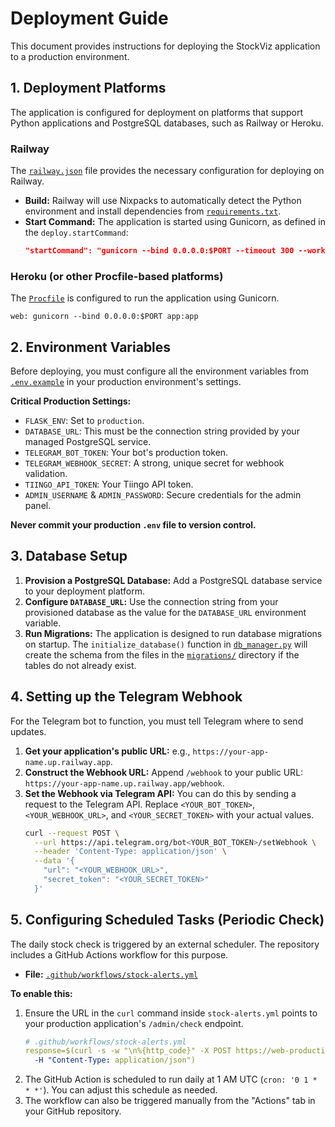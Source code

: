 # Deployment Guide

This document provides instructions for deploying the StockViz application to a production environment.

## 1. Deployment Platforms

The application is configured for deployment on platforms that support Python applications and PostgreSQL databases, such as Railway or Heroku.

### Railway

The [`railway.json`](../railway.json) file provides the necessary configuration for deploying on Railway.

*   **Build:** Railway will use Nixpacks to automatically detect the Python environment and install dependencies from [`requirements.txt`](../requirements.txt).
*   **Start Command:** The application is started using Gunicorn, as defined in the `deploy.startCommand`:
    ```json
    "startCommand": "gunicorn --bind 0.0.0.0:$PORT --timeout 300 --workers 1 app:app"
    ```

### Heroku (or other Procfile-based platforms)

The [`Procfile`](../Procfile) is configured to run the application using Gunicorn.

```
web: gunicorn --bind 0.0.0.0:$PORT app:app
```

## 2. Environment Variables

Before deploying, you must configure all the environment variables from [`.env.example`](../.env.example) in your production environment's settings.

**Critical Production Settings:**

*   `FLASK_ENV`: Set to `production`.
*   `DATABASE_URL`: This must be the connection string provided by your managed PostgreSQL service.
*   `TELEGRAM_BOT_TOKEN`: Your bot's production token.
*   `TELEGRAM_WEBHOOK_SECRET`: A strong, unique secret for webhook validation.
*   `TIINGO_API_TOKEN`: Your Tiingo API token.
*   `ADMIN_USERNAME` & `ADMIN_PASSWORD`: Secure credentials for the admin panel.

**Never commit your production `.env` file to version control.**

## 3. Database Setup

1.  **Provision a PostgreSQL Database:** Add a PostgreSQL database service to your deployment platform.
2.  **Configure `DATABASE_URL`:** Use the connection string from your provisioned database as the value for the `DATABASE_URL` environment variable.
3.  **Run Migrations:** The application is designed to run database migrations on startup. The `initialize_database()` function in [`db_manager.py`](../db_manager.py) will create the schema from the files in the [`migrations/`](../migrations/) directory if the tables do not already exist.

## 4. Setting up the Telegram Webhook

For the Telegram bot to function, you must tell Telegram where to send updates.

1.  **Get your application's public URL:** e.g., `https://your-app-name.up.railway.app`.
2.  **Construct the Webhook URL:** Append `/webhook` to your public URL: `https://your-app-name.up.railway.app/webhook`.
3.  **Set the Webhook via Telegram API:** You can do this by sending a request to the Telegram API. Replace `<YOUR_BOT_TOKEN>`, `<YOUR_WEBHOOK_URL>`, and `<YOUR_SECRET_TOKEN>` with your actual values.
    ```sh
    curl --request POST \
      --url https://api.telegram.org/bot<YOUR_BOT_TOKEN>/setWebhook \
      --header 'Content-Type: application/json' \
      --data '{
        "url": "<YOUR_WEBHOOK_URL>",
        "secret_token": "<YOUR_SECRET_TOKEN>"
      }'
    ```

## 5. Configuring Scheduled Tasks (Periodic Check)

The daily stock check is triggered by an external scheduler. The repository includes a GitHub Actions workflow for this purpose.

*   **File:** [`.github/workflows/stock-alerts.yml`](../.github/workflows/stock-alerts.yml)

**To enable this:**

1.  Ensure the URL in the `curl` command inside `stock-alerts.yml` points to your production application's `/admin/check` endpoint.
    ```yaml
    # .github/workflows/stock-alerts.yml
    response=$(curl -s -w "\n%{http_code}" -X POST https://web-production-59017.up.railway.app/admin/check \
      -H "Content-Type: application/json")
    ```
2.  The GitHub Action is scheduled to run daily at 1 AM UTC (`cron: '0 1 * * *'`). You can adjust this schedule as needed.
3.  The workflow can also be triggered manually from the "Actions" tab in your GitHub repository.
